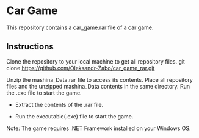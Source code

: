 # Car Game

This repository contains a car_game.rar file of a car game.

## Instructions

Clone the repository to your local machine to get all repository files.
git clone https://github.com/Oleksandr-Zabo/car_game_rar.git

Unzip the mashina_Data.rar file to access its contents.
Place all repository files and the unzipped mashina_Data contents in the same directory.
Run the .exe file to start the game.

* Extract the contents of the .rar file.

* Run the executable(.exe) file to start the game.

Note: The game requires .NET Framework installed on your Windows OS.
